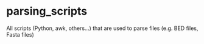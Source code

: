 # parsing_scripts
All scripts (Python, awk, others...) that are used to parse files (e.g. BED files, Fasta files)
